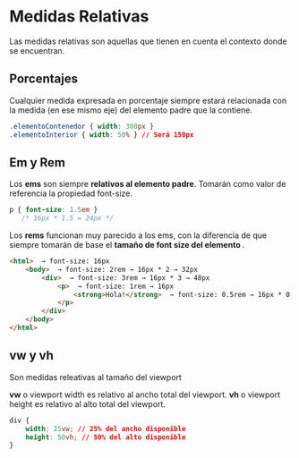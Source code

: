 # Medidas Relativas
Las medidas relativas son aquellas que tienen en cuenta el contexto donde se encuentran. 


## Porcentajes
Cualquier medida expresada en porcentaje siempre estará relacionada con la medida (en ese mismo eje) del elemento padre que la contiene. 

```css
.elementoContenedor { width: 300px }
.elementoInterior { width: 50% } // Será 150px
```

## Em y Rem

Los **ems** son siempre **relativos al elemento padre**. Tomarán como valor de referencia la propiedad font-size.
```css
p { font-size: 1.5em } 
   /* 16px * 1.5 = 24px */
```

Los **rems** funcionan muy parecido a los ems, con la diferencia de que siempre tomarán de base el **tamaño de font size del elemento <html>**.

```html
<html>  → font-size: 16px
    <body>  → font-size: 2rem → 16px * 2 → 32px
        <div>  → font-size: 3rem → 16px * 3 → 48px
            <p>  → font-size: 1rem → 16px
                <strong>Hola!</strong>  → font-size: 0.5rem → 16px * 0.5 → 8px
            </p>
        </div>
    </body>
</html>
```

## vw y vh
Son medidas releativas al tamaño del viewport

**vw** o viewport width es relativo al ancho total del viewport.
**vh** o viewport height es relativo al alto total del viewport.

```css
div {
    width: 25vw; // 25% del ancho disponible
    height: 50vh; // 50% del alto disponible
}
```